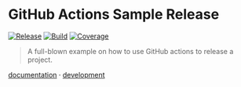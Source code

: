 # GitHub Actions Sample Release

[![Release](https://img.shields.io/github/v/release/coditory/actions-release-sample?logo=rocket&logoColor=white)](https://github.com/coditory/actions-release-sample/releases)
[![Build](https://github.com/coditory/actions-release-sample/actions/workflows/build.yml/badge.svg)](https://github.com/coditory/actions-release-sample/actions/workflows/build.yml)
[![Coverage](https://codecov.io/gh/coditory/actions-release-sample/branch/main/graph/badge.svg?token=TCVSZBEovQ)](https://codecov.io/gh/coditory/actions-release-sample)

> A full-blown example on how to use GitHub actions to release a project.

[documentation](https://coditory.github.io/actions-release-sample/) · [development](/DEVELOPMENT.md)